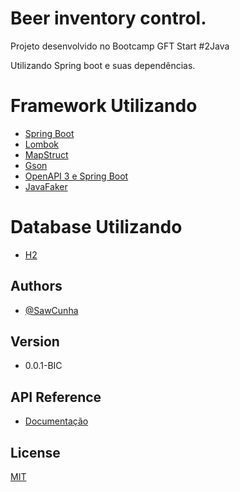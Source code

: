 # Beer inventory control.

Projeto desenvolvido no Bootcamp GFT Start #2Java

Utilizando Spring boot e suas dependências.

# Framework Utilizando
- [Spring Boot](https://spring.io/projects/spring-boot)
- [Lombok](https://projectlombok.org/)
- [MapStruct](https://mapstruct.org/)
- [Gson](https://sites.google.com/site/gson/gson-user-guide)
- [OpenAPI 3 e Spring Boot](https://springdoc.org/)
- [JavaFaker](https://github.com/DiUS/java-faker)

# Database Utilizando
- [H2](https://www.h2database.com/html/main.html)
## Authors

- [@SawCunha](https://github.com/sawcunha)

## Version

- 0.0.1-BIC


## API Reference

- [Documentação](https://beercontrolsawcunha.herokuapp.com/beercontrol/swagger-ui.html)


## License

[MIT](https://choosealicense.com/licenses/mit/)

  